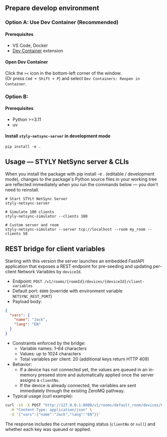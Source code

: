 

## Prepare develop environment

### Option A: Use Dev Container (Recommended)

#### Prerequisites

- VS Code, Docker
- [Dev Container](https://marketplace.visualstudio.com/items?itemName=ms-vscode-remote.remote-containers) extension

#### Open Dev Container

Click the `><` icon in the bottom-left corner of the window.  
(Or press `Cmd + Shift + P`) and select `Dev Containers: Reopen in Container`. 

### Option B: 

#### Prerequisites

- Python >=3.11
- uv

#### Install `styly-netsync-server` in development mode
```
pip install -e .
```

## Usage — STYLY NetSync server & CLIs

When you install the package with pip install -e . (editable / development mode), changes to the package's Python source files in your working tree are reflected immediately when you run the commands below — you don't need to reinstall.
```
# Start STYLY NetSync Server
styly-netsync-server

# Simulate 100 clients
styly-netsync-simulator --clients 100

# Custom server and room
styly-netsync-simulator --server tcp://localhost --room my_room --clients 50
```

## REST bridge for client variables

Starting with this version the server launches an embedded FastAPI application that exposes a REST endpoint for pre-seeding and updating per-client Network Variables by `deviceId`.

- Endpoint: `POST /v1/rooms/{roomId}/devices/{deviceId}/client-variables`
- Default port: `8800` (override with environment variable `NETSYNC_REST_PORT`)
- Payload body:

```json
{
  "vars": {
    "name": "Jack",
    "lang": "EN"
  }
}
```

- Constraints enforced by the bridge:
  - Variable names: 1–64 characters
  - Values: up to 1024 characters
  - Total variables per client: 20 (additional keys return HTTP 409)
- Behavior:
  - If a device has not connected yet, the values are queued in an in-memory preseed store and automatically applied once the server assigns a `clientNo`.
  - If the device is already connected, the variables are sent immediately through the existing ZeroMQ pathway.
- Typical usage (curl example):

```bash
curl -sS -X POST "http://127.0.0.1:8800/v1/rooms/default_room/devices/00000000-0000-0000-0000-000000000000/client-variables" \
  -H "Content-Type: application/json" \
  -d '{"vars":{"name":"Jack","lang":"EN"}}'
```

The response includes the current mapping status (`clientNo` or `null`) and whether each key was queued or applied.
